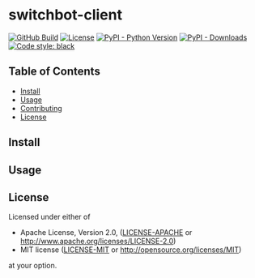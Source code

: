 # switchbot-client

[![GitHub Build](https://github.com/kzosabe/switchbot-client/workflows/CI%20Build/badge.svg)](https://github.com/kzosabe/switchbot-client/actions)
[![License](https://img.shields.io/badge/license-MIT%2FApache--2.0-informational?style=flat-square)](README.md#License)
[![PyPI - Python Version](https://img.shields.io/pypi/pyversions/switchbot-client.svg)](https://pypi.org/project/switchbot-client/)
[![PyPI - Downloads](https://img.shields.io/pypi/dm/switchbot-client)](https://pypi.org/project/switchbot-client)
[![Code style: black](https://img.shields.io/badge/code%20style-black-000000.svg)](https://github.com/psf/black)


## Table of Contents

- [Install](#install)
- [Usage](#usage)
- [Contributing](#contributing)
- [License](#license)

## Install


## Usage


## License

Licensed under either of

- Apache License, Version 2.0, ([LICENSE-APACHE](LICENSE-APACHE) or http://www.apache.org/licenses/LICENSE-2.0)
- MIT license ([LICENSE-MIT](LICENSE-MIT) or http://opensource.org/licenses/MIT)

at your option.
